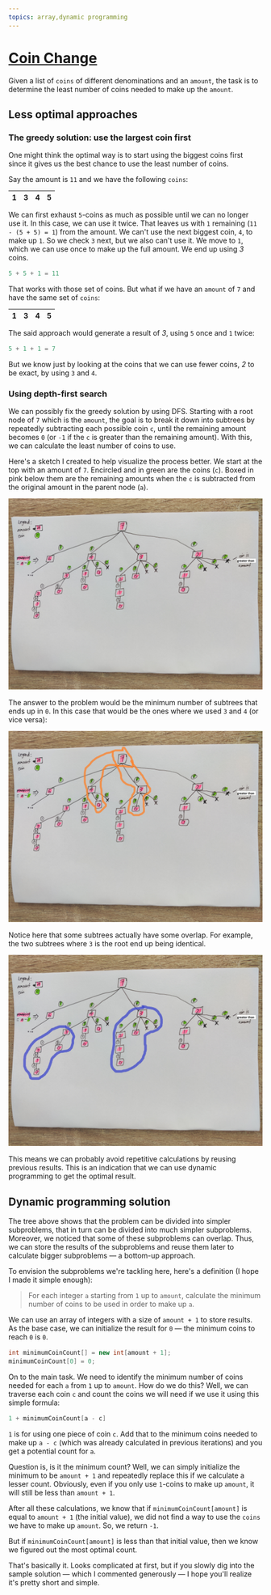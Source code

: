 ```yaml
---
topics: array,dynamic programming
---
```


# [Coin Change](https://leetcode.com/problems/coin-change/)

Given a list of `coins` of different denominations and an `amount`, the task is to determine the least number of coins needed to make up the `amount`.

## Less optimal approaches

### The greedy solution: use the largest coin first

One might think the optimal way is to start using the biggest coins first since it gives us the best chance to use the least number of coins.

Say the amount is `11` and we have the following `coins`:

| 1 | 3 | 4 | 5 |
|---|---|---|---|

We can  first exhaust `5`-coins as much as possible until we can no longer use it. In this case, we can use it twice. That leaves us with `1` remaining (`11 - (5 + 5) = 1`) from the amount. We can't use the next biggest coin, `4`, to make up `1`. So we check `3` next, but we also can't use it. We move to `1`, which we can use once to make up the full amount. We end up using _3_ coins.

```java
5 + 5 + 1 = 11
```

That works with those set of coins. But what if we have an `amount` of `7` and have the same set of `coins`:

| 1 | 3 | 4 | 5 |
|---|---|---|---|

The said approach would generate a result of _3_, using `5` once and `1` twice:

```java
5 + 1 + 1 = 7
```

But we know just by looking at the coins that we can use fewer coins, _2_ to be exact, by using `3` and `4`.


### Using depth-first search

We can possibly fix the greedy solution by using DFS. Starting with a root node of `7` which is the `amount`, the goal is to break it down into subtrees by repeatedly subtracting each possible coin `c`, until the remaining amount becomes `0` (or `-1` if the `c` is greater than the remaining amount). With this, we can calculate the least number of coins to use.

Here's a sketch I created to help visualize the process better. We start at the top with an amount of `7`. Encircled and in green are the coins (`c`). Boxed in pink below them are the remaining amounts when the `c` is subtracted from the original amount in the parent node (`a`).

![](images/dfs.jpg)

The answer to the problem would be the minimum number of subtrees that ends up in `0`. In this case that would be the ones where we used `3` and `4` (or vice versa):

![](images/dfs-answer-subtree.jpg)

Notice here that some subtrees actually have some overlap. For example, the two subtrees where `3` is the root end up being identical.

![](images/dfs-overlap.jpg)

This means we can probably avoid repetitive calculations by reusing previous results. This is an indication that we can use dynamic programming to get the optimal result.

## Dynamic programming solution

The tree above shows that the problem can be divided into simpler subproblems, that in turn can be divided into much simpler subproblems. Moreover, we noticed that some of these subproblems can overlap. Thus, we can store the results of the subproblems and reuse them later to calculate bigger subproblems — a bottom-up approach.

To envision the subproblems we're tackling here, here's a definition (I hope I made it simple enough):


> For each integer `a` starting from `1` up to `amount`, calculate the minimum number of coins to be used in order to make up `a`.

We can use an array of integers with a size of `amount + 1` to store results. As the base case, we can initialize the result for `0` — the minimum coins to reach `0` is `0`.

```java
int minimumCoinCount[] = new int[amount + 1];
minimumCoinCount[0] = 0;
```

On to the main task. We need to identify the minimum number of coins needed for each `a` from `1` up to `amount`. How do we do this? Well, we can traverse each coin `c` and count the coins we will need if we use it using this simple formula:

```java
1 + minimumCoinCount[a - c]
```

`1` is for using one piece of coin `c`. Add that to the minimum coins needed to make up `a - c` (which was already calculated in previous iterations) and you get a potential count for `a`.

Question is, is it the minimum count? Well, we can simply initialize the minimum to be `amount + 1` and repeatedly replace this if we calculate a lesser count. Obviously, even if you only use `1`-coins to make up `amount`, it will still be less than `amount + 1`.

After all these calculations, we know that if `minimumCoinCount[amount]` is equal to `amount + 1` (the initial value), we did not find a way to use the `coins` we have to make up `amount`. So, we return `-1`.

But if `minimumCoinCount[amount]` is less than that initial value, then we know we figured out the most optimal count.

That's basically it. Looks complicated at first, but if you slowly dig into the sample solution — which I commented generously — I hope you'll realize it's pretty short and simple.
